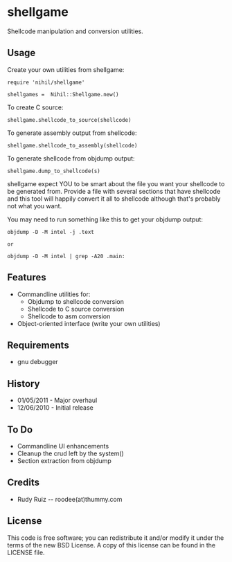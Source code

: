 shellgame
==============
Shellcode manipulation and conversion utilities.

## Usage

Create your own utilities from shellgame:
	
	require 'nihil/shellgame'

	shellgames =  Nihil::Shellgame.new()
	
To create C source:
	
	shellgame.shellcode_to_source(shellcode)
	
To generate assembly output from shellcode:
	
	shellgame.shellcode_to_assembly(shellcode)
	
To generate shellcode from objdump output:
	
	shellgame.dump_to_shellcode(s)
	
shellgame expect YOU to be smart about the file you want your shellcode to be generated from.
Provide a file with several sections that have shellcode and this tool will happily convert
it all to shellcode although that's probably not what you want.

You may need to run something like this to get your objdump output:
	
	objdump -D -M intel -j .text 
	
	or
	 
	objdump -D -M intel | grep -A20 .main:

## Features
* Commandline utilities for:
	* Objdump to shellcode conversion
	* Shellcode to C source conversion
	* Shellcode to asm conversion
* Object-oriented interface (write your own utilities)

## Requirements
* gnu debugger

## History
* 01/05/2011 - Major overhaul
* 12/06/2010 - Initial release

## To Do
* Commandline UI enhancements
* Cleanup the crud left by the system()
* Section extraction from objdump

## Credits
* Rudy Ruiz -- roodee(at)thummy.com

## License
This code is free software; you can redistribute it and/or modify it under the
terms of the new BSD License. A copy of this license can be found in the
LICENSE file.

